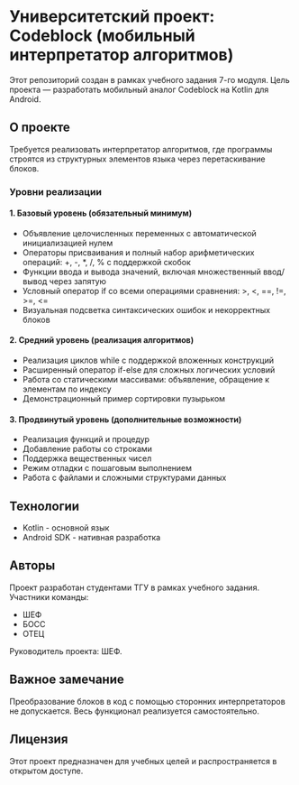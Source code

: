 # Университетский проект: Codeblock (мобильный интерпретатор алгоритмов)

Этот репозиторий создан в рамках учебного задания 7-го модуля. Цель проекта — разработать мобильный аналог Codeblock на Kotlin для Android.

## О проекте

Требуется реализовать интерпретатор алгоритмов, где программы строятся из структурных элементов языка через перетаскивание блоков.

### Уровни реализации

#### 1. Базовый уровень (обязательный минимум)
- Объявление целочисленных переменных с автоматической инициализацией нулем
- Операторы присваивания и полный набор арифметических операций: +, -, *, /, % с поддержкой скобок
- Функции ввода и вывода значений, включая множественный ввод/вывод через запятую
- Условный оператор if со всеми операциями сравнения: >, <, ==, !=, >=, <=
- Визуальная подсветка синтаксических ошибок и некорректных блоков

#### 2. Средний уровень (реализация алгоритмов)
- Реализация циклов while с поддержкой вложенных конструкций
- Расширенный оператор if-else для сложных логических условий
- Работа со статическими массивами: объявление, обращение к элементам по индексу
- Демонстрационный пример сортировки пузырьком

#### 3. Продвинутый уровень (дополнительные возможности)
- Реализация функций и процедур
- Добавление работы со строками
- Поддержка вещественных чисел
- Режим отладки с пошаговым выполнением
- Работа с файлами и сложными структурами данных

## Технологии
- Kotlin - основной язык
- Android SDK - нативная разработка

## Авторы

Проект разработан студентами ТГУ в рамках учебного задания. Участники команды:
- ШЕФ
- БОСС
- ОТЕЦ

Руководитель проекта: ШЕФ.

## Важное замечание
Преобразование блоков в код с помощью сторонних интерпретаторов не допускается. Весь функционал реализуется самостоятельно.

## Лицензия

Этот проект предназначен для учебных целей и распространяется в открытом доступе.
